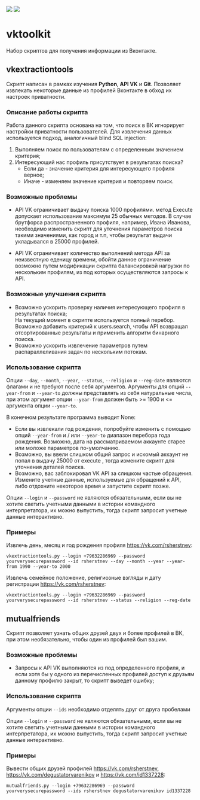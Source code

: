 ![](https://img.shields.io/badge/python-3.7.4-informational)
![](https://img.shields.io/badge/vk__api-11.8.0-informational)

# vktoolkit
Набор скриптов для получения информации из Вконтакте.

## vkextractiontools
Cкрипт написан в рамках изучения **Python**, **API VK** и **Git**.
Позволяет извлекать некоторые данные из профилей Вконтакте в обход их настроек приватности.

### Описание работы скрипта
Работа данного скрипта основана на том, что поиск в ВК игнорирует настройки приватности пользователей.
Для извлечения данных используется подход, аналогичный blind SQL injection:
1. Выполняем поиск по пользователям с определенным значением критерия;
2. Интересующий нас профиль присутствует в результатах поиска?<br>
    - Если да - значение критерия для интересующего профиля верное;
    - Иначе - изменяем значение критерия и повторяем поиск.

### Возможные проблемы
- API VK ограничивает выдачу поиска 1000 профилями. метод Execute допускает использование максимум 25 обычных методов.
В случае брутфорса распространенного профиля, например, Ивана Иванова, необходимо изменить скрипт для уточнения
параметров поиска такими значениями, как город и т.п, чтобы результат выдачи укладывался в 25000 профилей.

- API VK ограничивает количество выполнений метода API за неизвестную еденицу времени, обойти данное
ограничение возможно путем модификации скрипта балансировкой нагрузки по нескольким профилям,
из под которых осуществляются запросы к API.

### Возможные улучшения скрипта
- Возможно ускорить проверку наличия интересующего профиля в результатах поиска;  
На текущий момент в скрипте используется полный перебор. Возможно добавить критерий к users.search,
чтобы API возвращал отсортированные результаты и применить алгоритм бинарного поиска.
- Возможно ускорить извлечение параметров путем распараллеливания задач по нескольким потокам.

### Использование скрипта
Опции `--day`, `--month`, `--year`, `--status`, `--religion` и `--reg-date` являются флагами и не требуют после себя аргументов.
Аргументы для опций `--year-from` и `--year-to` должны представлять из себя натуральные числа,
при этом аргумент опции `--year-from` должен быть >= 1900 и <= аргумента опции `--year-to`.

В конечном результате программа выводит None:
- Если вы извлекали год рождения, попробуйте изменить с помощью опций `--year-from` и / или `--year-to` диапазон перебора года рождения.
Возможно, дата на рассматриваемом аккаунте старее или моложе параметров по-умолчанию.
- Возможно, вы ввели слишком общий запрос и искомый аккаунт не попал в выдачу 25000 от execute , тогда измените скрипт для уточнения деталей поиска.
- Возможно, вас заблокировал VK API за слишком частые обращения. Измените учетные данные, используемые для обращений к API,
либо отдохните некоторое время и запустите скрипт позже.

Опции `--login` и `--password` не являются обязательными, если вы не хотите светить учетными данными в истории
командного интерпретатора, их можно выпустить, тогда скрипт запросит учетные данные интерактивно.

### Примеры
Извлечь день, месяц и год рождения профиля https://vk.com/rsherstnev:
```
vkextractiontools.py --login +79632286969 --password yourverysecurepassword --id rsherstnev --day --month --year --year-from 1990 --year-to 2000 
```
Извлечь семейное положение, религиозные взгляды и дату регистрации https://vk.com/rsherstnev:
```
vkextractiontools.py --login +79632286969 --password yourverysecurepassword --id rsherstnev --status --religion --reg-date 
```

## mutualfriends
Cкрипт позволяет узнать общих друзей двух и более профилей в ВК, при этом необязательно, чтобы один из профилей был вашим.

### Возможные проблемы
- Запросы к API VK выполняются из под определенного профиля, и если хотя бы у одного из перечисленных профилей доступ к друзьям
данному профилю закрыт, то скрипт выведет ошибку;

### Использование скрипта
Аргументы опции `--ids` необходимо отделять друг от друга пробелами

Опции `--login` и `--password` не являются обязательными, если вы не хотите светить учетными данными в истории
командного интерпретатора, их можно выпустить, тогда скрипт запросит учетные данные интерактивно.

### Примеры
Вывести общих друзей профилей https://vk.com/rsherstnev, https://vk.com/degustatorvarenikov и https://vk.com/id1337228:
```
mutualfriends.py --login +79632286969 --password yourverysecurepassword --ids rsherstnev degustatorvarenikov id1337228 
```
